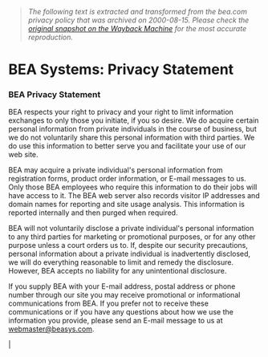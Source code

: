 > *The following text is extracted and transformed from the bea.com privacy policy that was archived on 2000-08-15. Please check the [original snapshot on the Wayback Machine](https://web.archive.org/web/20000815071708id_/http%3A//www.bea.com/privacy.html) for the most accurate reproduction.*

# BEA Systems: Privacy Statement

### BEA Privacy Statement

BEA respects your right to privacy and your right to limit information exchanges to only those you initiate, if you so desire. We do acquire certain personal information from private individuals in the course of business, but we do not voluntarily share this personal information with third parties. We do use this information to better serve you and facilitate your use of our web site.

BEA may acquire a private individual's personal information from registration forms, product order information, or E-mail messages to us. Only those BEA employees who require this information to do their jobs will have access to it. The BEA web server also records visitor IP addresses and domain names for reporting and site usage analysis. This information is reported internally and then purged when required.

BEA will not voluntarily disclose a private individual's personal information to any third parties for marketing or promotional purposes, or for any other purpose unless a court orders us to. If, despite our security precautions, personal information about a private individual is inadvertently disclosed, we will do everything reasonable to limit and remedy the disclosure. However, BEA accepts no liability for any unintentional disclosure.

If you supply BEA with your E-mail address, postal address or phone number through our site you may receive promotional or informational communications from BEA. If you prefer not to receive these communications or if you have any questions about how we use the information you provide, please send an E-mail message to us at [webmaster@beasys.com](mailto:webmaster@beasys.com). 

| 
